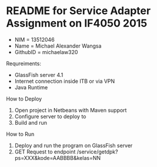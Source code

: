 # README for Service Adapter Assignment on IF4050 2015

 * NIM      = 13512046
 * Name     = Michael Alexander Wangsa
 * GithubID = michaelaw320

Requreiments:
 * GlassFish server 4.1
 * Internet connection inside ITB or via VPN
 * Java Runtime

How to Deploy
 1. Open project in Netbeans with Maven support
 2. Configure server to deploy to
 3. Build and run
 
How to Run
 1. Deploy and run the program on GlassFish server
 2. GET Request to endpoint /service/getdpk?ps=XXX&kode=AABBBB&kelas=NN
 
